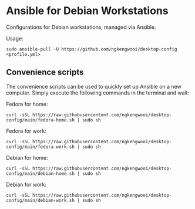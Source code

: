 # Ansible for Debian Workstations

Configurations for Debian workstations, managed via Ansible.

Usage:

```
sudo ansible-pull -U https://github.com/ngkengwooi/desktop-config <profile.yml>
```

## Convenience scripts

The convenience scripts can be used to quickly set up Ansible on a new computer. Simply execute the following commands in the terminal and wait:

Fedora for home:

```
curl -sSL https://raw.githubusercontent.com/ngkengwooi/desktop-config/main/fedora-home.sh | sudo sh
```

Fedora for work:

```
curl -sSL https://raw.githubusercontent.com/ngkengwooi/desktop-config/main/fedora-work.sh | sudo sh
```

Debian for home:

```
curl -sSL https://raw.githubusercontent.com/ngkengwooi/desktop-config/main/debian-home.sh | sudo sh
```


Debian for work:

```
curl -sSL https://raw.githubusercontent.com/ngkengwooi/desktop-config/main/debian-work.sh | sudo sh
```
